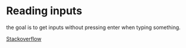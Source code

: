 # Reading inputs 
the goal is to get inputs without pressing enter when typing something. 

[Stackoverflow](https://stackoverflow.com/questions/421860/capture-characters-from-standard-input-without-waiting-for-enter-to-be-pressed)
